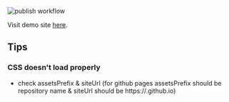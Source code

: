 <!-- ![example workflow](https://github.com/<OWNER>/<REPOSITORY>/actions/workflows/<WORKFLOW_FILE>/badge.svg) -->
![publish workflow](https://github.com/teyweikiet/dendron-github-pages/actions/workflows/publish.yml/badge.svg)

Visit demo site [here](https://teyweikiet.github.io/dendron-github-pages/).

## Tips
### CSS doesn't load properly
- check assetsPrefix & siteUrl (for github pages assetsPrefix should be repository name & siteUrl should be https://<OWNER>.github.io)